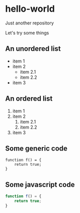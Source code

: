# hello-world

Just another repository

Let's try some things

## An unordered list
* item 1
* item 2
    * item 2.1
    * item 2.2
* item 3

## An ordered list
1. item 1
1. item 2
    1. item 2.1
    1. item 2.2
1. item 3

## Some generic code
    function f() = {
        return true;
    }

## Some javascript code
```javascript
function f() = {
    return true;
}
```
